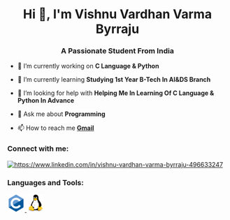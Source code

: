 <h1 align="center">Hi 👋, I'm Vishnu Vardhan Varma Byrraju</h1>
<h3 align="center">A Passionate Student From India</h3>

- 🔭 I’m currently working on **C Language & Python**

- 🌱 I’m currently learning **Studying 1st Year B-Tech In AI&DS Branch**

- 🤝 I’m looking for help with **Helping Me In Learning Of C Language & Python In Advance**

- 💬 Ask me about **Programming**

- 📫 How to reach me **[Gmail](byrrajuvishnuvardhan@gmail.com)**

<h3 align="left">Connect with me:</h3>
<p align="left">
<a href="https://linkedin.com/in/https://www.linkedin.com/in/vishnu-vardhan-varma-byrraju-496633247" target="blank"><img align="center" src="https://raw.githubusercontent.com/rahuldkjain/github-profile-readme-generator/master/src/images/icons/Social/linked-in-alt.svg" alt="https://www.linkedin.com/in/vishnu-vardhan-varma-byrraju-496633247" height="30" width="40" /></a>
</p>

<h3 align="left">Languages and Tools:</h3>
<p align="left"> <a href="https://www.cprogramming.com/" target="_blank" rel="noreferrer"> <img src="https://raw.githubusercontent.com/devicons/devicon/master/icons/c/c-original.svg" alt="c" width="40" height="40"/> </a> <a href="https://www.linux.org/" target="_blank" rel="noreferrer"> <img src="https://raw.githubusercontent.com/devicons/devicon/master/icons/linux/linux-original.svg" alt="linux" width="40" height="40"/> </a> </p>

